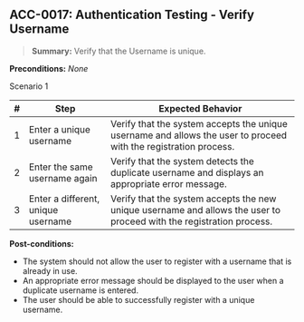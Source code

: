 ## **ACC-0017:** Authentication Testing - Verify Username

> **Summary:** Verify that the Username is unique. <br>

**Preconditions:** _None_

Scenario 1

| \# | Step | Expected Behavior |
|----|------|-------------------|
| 1 | Enter a unique username | Verify that the system accepts the unique username and allows the user to proceed with the registration process. |
| 2 | Enter the same username again | Verify that the system detects the duplicate username and displays an appropriate error message. |
| 3 | Enter a different, unique username | Verify that the system accepts the new unique username and allows the user to proceed with the registration process. |

**Post-conditions:**

- The system should not allow the user to register with a username that is already in use.
- An appropriate error message should be displayed to the user when a duplicate username is entered.
- The user should be able to successfully register with a unique username.
